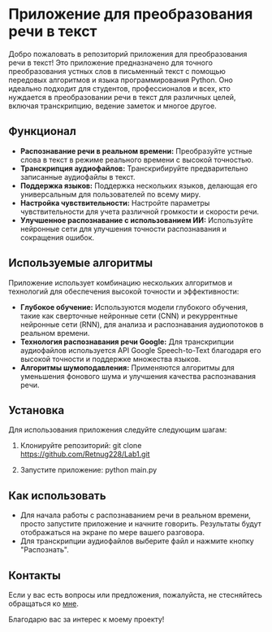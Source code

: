 # Приложение для преобразования речи в текст

Добро пожаловать в репозиторий приложения для преобразования речи в текст! Это приложение предназначено для точного преобразования устных слов в письменный текст с помощью передовых алгоритмов и языка программирования Python. Оно идеально подходит для студентов, профессионалов и всех, кто нуждается в преобразовании речи в текст для различных целей, включая транскрипцию, ведение заметок и многое другое.

## Функционал

- **Распознавание речи в реальном времени:** Преобразуйте устные слова в текст в режиме реального времени с высокой точностью.
- **Транскрипция аудиофайлов:** Транскрибируйте предварительно записанные аудиофайлы в текст.
- **Поддержка языков:** Поддержка нескольких языков, делающая его универсальным для пользователей по всему миру.
- **Настройка чувствительности:** Настройте параметры чувствительности для учета различной громкости и скорости речи.
- **Улучшенное распознавание с использованием ИИ:** Используйте нейронные сети для улучшения точности распознавания и сокращения ошибок.

## Используемые алгоритмы

Приложение использует комбинацию нескольких алгоритмов и технологий для обеспечения высокой точности и эффективности:

- **Глубокое обучение:** Используются модели глубокого обучения, такие как сверточные нейронные сети (CNN) и рекуррентные нейронные сети (RNN), для анализа и распознавания аудиопотоков в реальном времени.
- **Технология распознавания речи Google:** Для транскрипции аудиофайлов используется API Google Speech-to-Text благодаря его высокой точности и поддержке множества языков.
- **Алгоритмы шумоподавления:** Применяются алгоритмы для уменьшения фонового шума и улучшения качества распознавания речи.

## Установка

Для использования приложения следуйте следующим шагам:

1. Клонируйте репозиторий:
git clone https://github.com/Retnug228/Lab1.git

2. Запустите приложение:
python main.py

## Как использовать

- Для начала работы с распознаванием речи в реальном времени, просто запустите приложение и начните говорить. Результаты будут отображаться на экране по мере вашего разговора.
- Для транскрипции аудиофайлов выберите файл и нажмите кнопку "Распознать".

## Контакты

Если у вас есть вопросы или предложения, пожалуйста, не стесняйтесь обращаться ко [мне](mailto:retnug2005@gmail.com).

Благодарю вас за интерес к моему проекту!


